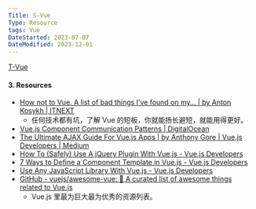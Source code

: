 ```yaml
---
Title: S-Vue
Type: Resource
tags: Vue
DateStarted: 2023-07-07
DateModified: 2023-12-01
---
```

[T-Vue](T-Vue.md)
#### 3. Resources
- [How not to Vue. A list of bad things I’ve found on my… | by Anton Kosykh | ITNEXT](https://itnext.io/how-not-to-vue-18f16fe620b5)
	- 任何技术都有坑，了解 Vue 的短板，你就能扬长避短，就能用得更好。
- [Vue.js Component Communication Patterns | DigitalOcean](https://www.digitalocean.com/community/tutorials/vuejs-component-communication)
- [The Ultimate AJAX Guide For Vue.js Apps | by Anthony Gore | Vue.js Developers | Medium](https://medium.com/js-dojo/4-ajax-patterns-for-vue-js-apps-add915fc9168)
- [How To (Safely) Use A jQuery Plugin With Vue.js - Vue.js Developers](https://vuejsdevelopers.com/2017/05/20/vue-js-safely-jquery-plugin/)
- [7 Ways to Define a Component Template in Vue.js - Vue.js Developers](https://vuejsdevelopers.com/2017/03/24/vue-js-component-templates/)
- [Use Any JavaScript Library With Vue.js - Vue.js Developers](https://vuejsdevelopers.com/2017/04/22/vue-js-libraries-plugins/)
- [GitHub - vuejs/awesome-vue: 🎉 A curated list of awesome things related to Vue.js](https://github.com/vuejs/awesome-vue)
	- Vue.js 里最为巨大最为优秀的资源列表。